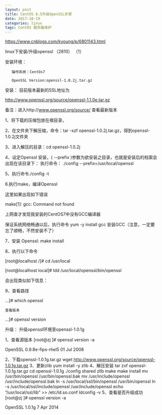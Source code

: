 ```yaml
---
layout: post
title: CentOS 6.5升级OpenSSL步骤
date: 2017-10-19
categories: linux
tags: CentOS 服务器维护
---
```




https://www.cnblogs.com/kyoung/p/6801143.html



linux下安装/升级openssl
 （2810）  （1）

安装环境： 

       操作系统：CentOs7

       OpenSSL Version:openssl-1.0.2j.tar.gz

安装：
       目前版本最新的SSL地址为

http://www.openssl.org/source/openssl-1.1.0e.tar.gz

备注：进入http://www.openssl.org/source/ 查看最新版本

1、将下载的压缩包放在根目录，

2、在文件夹下解压缩，命令：tar -xzf openssl-1.0.2j.tar.gz，得到openssl-1.0.2j文件夹

3、进入解压的目录：cd openssl-1.0.2j

4、设定Openssl 安装，( --prefix )参数为欲安装之目录，也就是安装后的档案会出现在该目录下：
执行命令： ./config --prefix=/usr/local/openssl

5、执行命令./config -t

6.执行make，编译Openssl

这里如果出现如下错误

make[1]: gcc: Command not found

 

上网查才发现我安装的CentOS7中没有GCC编译器

保证系统网络畅通以后，执行命令 yum -y install gcc 安装GCC（注意，一定要忘了顺畅，不然安装不了）

7、安装 Openssl:
make install

8、执行以下命令

[root@localhost /]# cd /usr/local

[root@localhost local]# ldd /usr/local/openssl/bin/openssl

会出现类似如下信息：

   

9、查看路径

...]# which openssl

    查看版本

...]# openssl version

升级：
升级openssl环境至openssl-1.0.1g

1、查看源版本
[root@zj ]# openssl version -a

OpenSSL 0.9.8e-fips-rhel5 01 Jul 2008

2、下载openssl-1.0.1g.tar.gz
wget http://www.openssl.org/source/openssl-1.0.1g.tar.gz
3、更新zlib
yum install -y zlib
4、解压安装
tar zxf openssl-1.0.1g.tar.gz
cd openssl-1.0.1g
./config shared zlib
make
make install
mv /usr/bin/openssl /usr/bin/openssl.bak
mv /usr/include/openssl /usr/include/openssl.bak
ln -s /usr/local/ssl/bin/openssl /usr/bin/openssl
ln -s /usr/local/ssl/include/openssl /usr/include/openssl
echo “/usr/local/ssl/lib” >> /etc/ld.so.conf
ldconfig -v
5、查看是否升级成功
[root@zj ]# openssl version -a

OpenSSL 1.0.1g 7 Apr 2014